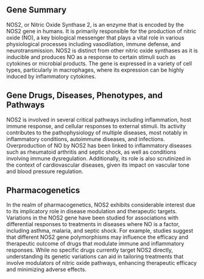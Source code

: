 ## Gene Summary
NOS2, or Nitric Oxide Synthase 2, is an enzyme that is encoded by the NOS2 gene in humans. It is primarily responsible for the production of nitric oxide (NO), a key biological messenger that plays a vital role in various physiological processes including vasodilation, immune defense, and neurotransmission. NOS2 is distinct from other nitric oxide synthases as it is inducible and produces NO as a response to certain stimuli such as cytokines or microbial products. The gene is expressed in a variety of cell types, particularly in macrophages, where its expression can be highly induced by inflammatory cytokines.

## Gene Drugs, Diseases, Phenotypes, and Pathways
NOS2 is involved in several critical pathways including inflammation, host immune response, and cellular responses to external stimuli. Its activity contributes to the pathophysiology of multiple diseases, most notably in inflammatory conditions, autoimmune diseases, and infections. Overproduction of NO by NOS2 has been linked to inflammatory diseases such as rheumatoid arthritis and septic shock, as well as conditions involving immune dysregulation. Additionally, its role is also scrutinized in the context of cardiovascular diseases, given its impact on vascular tone and blood pressure regulation.

## Pharmacogenetics
In the realm of pharmacogenetics, NOS2 exhibits considerable interest due to its implicatory role in disease modulation and therapeutic targets. Variations in the NOS2 gene have been studied for associations with differential responses to treatments in diseases where NO is a factor, including asthma, malaria, and septic shock. For example, studies suggest that different NOS2 gene polymorphisms may influence the efficacy and therapeutic outcome of drugs that modulate immune and inflammatory responses. While no specific drugs currently target NOS2 directly, understanding its genetic variations can aid in tailoring treatments that involve modulators of nitric oxide pathways, enhancing therapeutic efficacy and minimizing adverse effects.
